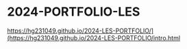 # 2024-PORTFOLIO-LES
https://hg231049.github.io/2024-LES-PORTFOLIO/](https://hg231049.github.io/2024-LES-PORTFOLIO/intro.html
